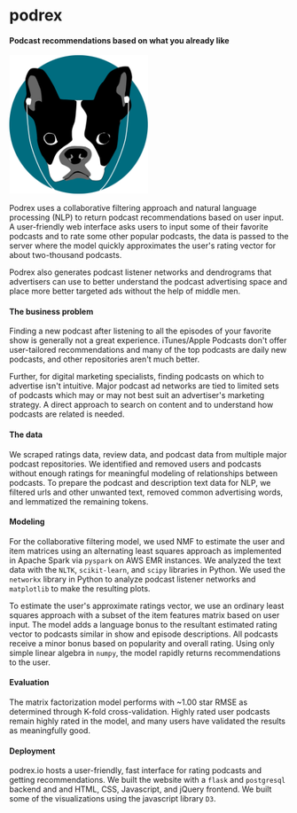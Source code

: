 # podrex
#### Podcast recommendations based on what you already like

<img src="img/podrex_v3.png"  width=250>

Podrex uses a collaborative filtering approach and natural language processing (NLP) to return podcast recommendations based on user input. A user-friendly web interface asks users to input some of their favorite podcasts and to rate some other popular podcasts, the data is passed to the server where the model quickly approximates the user's rating vector for about two-thousand podcasts.

Podrex also generates podcast listener networks and dendrograms that advertisers can use to better understand the podcast advertising space and place more better targeted ads without the help of middle men.

#### The business problem
Finding a new podcast after listening to all the episodes of your favorite show is generally not a great experience. iTunes/Apple Podcasts don't offer user-tailored recommendations and many of the top podcasts are daily new podcasts, and other repositories aren't much better.

Further, for digital marketing specialists, finding podcasts on which to advertise isn't intuitive. Major podcast ad networks are tied to limited sets of podcasts which may or may not best suit an advertiser's marketing strategy. A direct approach to search on content and to understand how podcasts are related is needed.

#### The data
We scraped ratings data, review data, and podcast data  from multiple major podcast repositories. We identified and removed users and podcasts without enough ratings for meaningful modeling of relationships between podcasts. To prepare the podcast and description text data for NLP, we filtered urls and other unwanted text, removed common advertising words, and lemmatized the remaining tokens.

#### Modeling
For the collaborative filtering model, we used NMF to estimate the user and item matrices using an alternating least squares approach as implemented in Apache Spark via `pyspark` on AWS EMR instances. We analyzed the text data with the `NLTK`, `scikit-learn`, and `scipy` libraries in Python. We used the `networkx` library in Python to analyze podcast listener networks and `matplotlib` to make the resulting plots.

To estimate the user's approximate ratings vector, we use an ordinary least squares approach with a subset of the item features matrix based on user input. The model adds a language bonus to the resultant estimated rating vector to podcasts similar in show and episode descriptions. All podcasts receive a minor bonus based on popularity and overall rating. Using only simple linear algebra in `numpy`, the model rapidly returns recommendations to the user.

#### Evaluation
The matrix factorization model performs with ~1.00 star RMSE as determined through K-fold cross-validation. Highly rated user podcasts remain highly rated in the model, and many users have validated the results as meaningfully good.  

#### Deployment
podrex.io hosts a user-friendly, fast interface for rating podcasts and getting recommendations. We built the website with a `flask` and `postgresql` backend and and HTML, CSS, Javascript, and jQuery frontend. We built some of the visualizations using the javascript library `D3`.
